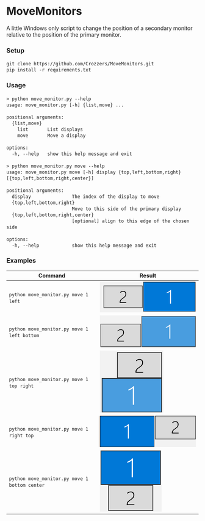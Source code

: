 # MoveMonitors

A little Windows only script to change the position of a secondary monitor relative to the position of the primary monitor.


### Setup

```
git clone https://github.com/Crozzers/MoveMonitors.git
pip install -r requirements.txt
```

### Usage

```
> python move_monitor.py --help
usage: move_monitor.py [-h] {list,move} ...

positional arguments:
  {list,move}
    list       List displays
    move       Move a display

options:
  -h, --help   show this help message and exit

> python move_monitor.py move --help
usage: move_monitor.py move [-h] display {top,left,bottom,right} [{top,left,bottom,right,center}]

positional arguments:
  display               The index of the display to move
  {top,left,bottom,right}
                        Move to this side of the primary display
  {top,left,bottom,right,center}
                        [optional] align to this edge of the chosen side

options:
  -h, --help            show this help message and exit
```

### Examples

Command                                       | Result                  
----------------------------------------------|---------------------------
`python move_monitor.py move 1 left`          | ![](img/left-center.png)
`python move_monitor.py move 1 left bottom`   | ![](img/left-bottom.png)
`python move_monitor.py move 1 top right`     | ![](img/top-right.png)
`python move_monitor.py move 1 right top`     | ![](img/right-top.png)
`python move_monitor.py move 1 bottom center` | ![](img/bottom-center.png)
